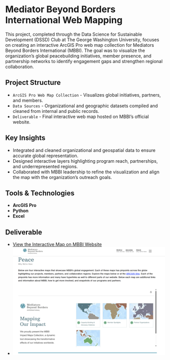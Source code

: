  # Mediator Beyond Borders International Web Mapping
This project, completed through the Data Science for Sustainable Development (DSSD) Club at The George Washington University, focuses on creating an interactive ArcGIS Pro web map collection for Mediators Beyond Borders International (MBBI). The goal was to visualize the organization’s global peacebuilding initiatives, member presence, and partnership networks to identify engagement gaps and strengthen regional collaboration. 

## Project Structure
- `ArcGIS Pro Web Map Collection` - Visualizes global initiatives, partners, and members.
- `Data Sources` - Organizational and geographic datasets compiled and cleaned from internal and public records.
- `Deliverable` - Final interactive web map hosted on MBBI’s official website.

## Key Insights
- Integrated and cleaned organizational and geospatial data to ensure accurate global representation.
- Designed interactive layers highlighting program reach, partnerships, and underrepresented regions.
- Collaborated with MBBI leadership to refine the visualization and align the map with the organization’s outreach goals.
  
## Tools & Technologies
 - **ArcGIS Pro** 
- **Python**
- **Excel** 

## Deliverable
- [View the Interactive Map on MBBI Website](https://mediatorsbeyondborders.org/why-we-are-here/)
- [![MBBI Web Map Screenshot](mbbi_map_preview.png)](https://mediatorsbeyondborders.org/why-we-are-here/)

